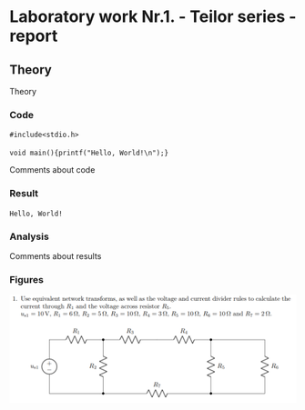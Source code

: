 <!-- https://help.github.com/en/github/writing-on-github/basic-writing-and-formatting-syntax -->
# Laboratory work Nr.1. - Teilor series - report

## Theory
Theory  

### Code
```
#include<stdio.h>

void main(){printf("Hello, World!\n");}
```
Comments about code  

### Result
```
Hello, World!
```

### Analysis
Comments about results  

### Figures
![Bildes apraksts](https://raw.githubusercontent.com/tatusmatrix/RTR223f/master/2018_2019/images/CW1_1_1_EN.PNG)
